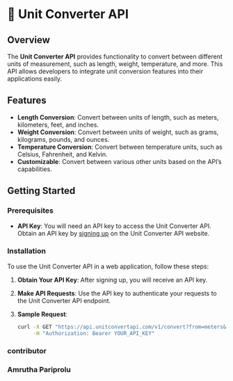 # 🔄 Unit Converter API

## Overview

The **Unit Converter API** provides functionality to convert between different units of measurement, such as length, weight, temperature, and more. This API allows developers to integrate unit conversion features into their applications easily.

## Features

- **Length Conversion**: Convert between units of length, such as meters, kilometers, feet, and inches.
- **Weight Conversion**: Convert between units of weight, such as grams, kilograms, pounds, and ounces.
- **Temperature Conversion**: Convert between temperature units, such as Celsius, Fahrenheit, and Kelvin.
- **Customizable**: Convert between various other units based on the API’s capabilities.

## Getting Started

### Prerequisites

- **API Key**: You will need an API key to access the Unit Converter API. Obtain an API key by [signing up](https://unitconvertapi.com/) on the Unit Converter API website.

### Installation

To use the Unit Converter API in a web application, follow these steps:

1. **Obtain Your API Key**: After signing up, you will receive an API key.

2. **Make API Requests**: Use the API key to authenticate your requests to the Unit Converter API endpoint. 

3. **Sample Request**:
   ```bash
   curl -X GET "https://api.unitconvertapi.com/v1/convert?from=meters&to=feet&amount=10" \
        -H "Authorization: Bearer YOUR_API_KEY"


### contributor
### Amrutha Pariprolu